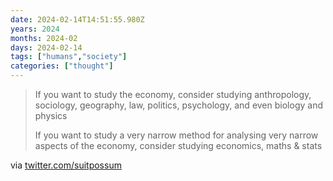 ```yaml
---
date: 2024-02-14T14:51:55.980Z
years: 2024
months: 2024-02
days: 2024-02-14
tags: ["humans","society"]
categories: ["thought"]
---
```

> If you want to study the economy, consider studying anthropology, sociology, geography, law, politics, psychology, and even biology and physics
> 
> If you want to study a very narrow method for analysing very narrow aspects of the economy, consider studying economics, maths & stats

via [twitter.com/suitpossum](https://twitter.com/suitpossum/status/1757714566769680510)
